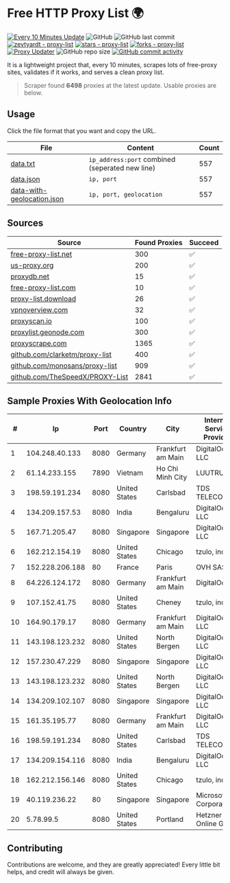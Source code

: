 
# Free HTTP Proxy List 🌍

[![Every 10 Minutes Update](https://github.com/mertguvencli/http-proxy-list/actions/workflows/main.yml/badge.svg?branch=main)](https://github.com/mertguvencli/http-proxy-list/actions/workflows/main.yml)
![GitHub](https://img.shields.io/github/license/mertguvencli/http-proxy-list)
![GitHub last commit](https://img.shields.io/github/last-commit/mertguvencli/http-proxy-list)
[![zevtyardt - proxy-list](https://img.shields.io/static/v1?label=zevtyardt&message=proxy-list&color=blue&logo=github)](https://github.com/zevtyardt/proxy-list "Go to GitHub repo")
[![stars - proxy-list](https://img.shields.io/github/stars/zevtyardt/proxy-list?style=social)](https://github.com/zevtyardt/proxy-list)
[![forks - proxy-list](https://img.shields.io/github/forks/zevtyardt/proxy-list?style=social)](https://github.com/zevtyardt/proxy-list)
[![Proxy Updater](https://github.com/zevtyardt/proxy-list/workflows/Proxy%20Updater/badge.svg)](https://github.com/zevtyardt/proxy-list/actions?query=workflow:"Proxy+Updater")
![GitHub repo size](https://img.shields.io/github/repo-size/zevtyardt/proxy-list)
[![GitHub commit activity](https://img.shields.io/github/commit-activity/m/zevtyardt/proxy-list?logo=commits)](https://github.com/zevtyardt/proxy-list/commits/main)

It is a lightweight project that, every 10 minutes, scrapes lots of free-proxy sites, validates if it works, and serves a clean proxy list.

> Scraper found **6498** proxies at the latest update. Usable proxies are below.

## Usage

Click the file format that you want and copy the URL.

|File|Content|Count|
|----|-------|-----|
|[data.txt](https://raw.githubusercontent.com/mertguvencli/http-proxy-list/main/proxy-list/data.txt)|`ip_address:port` combined (seperated new line)|557|
|[data.json](https://raw.githubusercontent.com/mertguvencli/http-proxy-list/main/proxy-list/data.json)|`ip, port`|557|
|[data-with-geolocation.json](https://raw.githubusercontent.com/mertguvencli/http-proxy-list/main/proxy-list/data-with-geolocation.json)|`ip, port, geolocation`|557|

## Sources

|Source|Found Proxies|Succeed|
|------|-------------|-------|
|[free-proxy-list.net](https://free-proxy-list.net)|300|✅|
|[us-proxy.org](https://www.us-proxy.org)|200|✅|
|[proxydb.net](http://proxydb.net)|15|✅|
|[free-proxy-list.com](https://free-proxy-list.com/?page=&port=&type%5B%5D=http&type%5B%5D=https&up_time=0&search=Search)|10|✅|
|[proxy-list.download](https://www.proxy-list.download/HTTP)|26|✅|
|[vpnoverview.com](https://vpnoverview.com/privacy/anonymous-browsing/free-proxy-servers)|32|✅|
|[proxyscan.io](https://www.proxyscan.io)|100|✅|
|[proxylist.geonode.com](https://proxylist.geonode.com/api/proxy-list?limit=300&page=1&sort_by=lastChecked&sort_type=desc&protocols=http,https)|300|✅|
|[proxyscrape.com](https://api.proxyscrape.com/v2/?request=displayproxies&protocol=http&timeout=10000&country=all&ssl=all&anonymity=all)|1365|✅|
|[github.com/clarketm/proxy-list](https://raw.githubusercontent.com/clarketm/proxy-list/master/proxy-list-raw.txt)|400|✅|
|[github.com/monosans/proxy-list](https://raw.githubusercontent.com/monosans/proxy-list/main/proxies/http.txt)|909|✅|
|[github.com/TheSpeedX/PROXY-List](https://raw.githubusercontent.com/TheSpeedX/PROXY-List/master/http.txt)|2841|✅|


## Sample Proxies With Geolocation Info

|#|Ip|Port|Country|City|Internet Service Provider|
|-|--|----|-------|----|-------------------------|
|1|104.248.40.133|8080|Germany|Frankfurt am Main|DigitalOcean, LLC|
|2|61.14.233.155|7890|Vietnam|Ho Chi Minh City|LUUTRUSO|
|3|198.59.191.234|8080|United States|Carlsbad|TDS TELECOM|
|4|134.209.157.53|8080|India|Bengaluru|DigitalOcean, LLC|
|5|167.71.205.47|8080|Singapore|Singapore|DigitalOcean, LLC|
|6|162.212.154.19|8080|United States|Chicago|tzulo, inc.|
|7|152.228.206.188|80|France|Paris|OVH SAS|
|8|64.226.124.172|8080|Germany|Frankfurt am Main|DigitalOcean|
|9|107.152.41.75|8080|United States|Cheney|tzulo, inc.|
|10|164.90.179.17|8080|Germany|Frankfurt am Main|DigitalOcean, LLC|
|11|143.198.123.232|8080|United States|North Bergen|DigitalOcean, LLC|
|12|157.230.47.229|8080|Singapore|Singapore|DigitalOcean, LLC|
|13|143.198.123.232|8080|United States|North Bergen|DigitalOcean, LLC|
|14|134.209.102.107|8080|Singapore|Singapore|DigitalOcean, LLC|
|15|161.35.195.77|8080|Germany|Frankfurt am Main|DigitalOcean, LLC|
|16|198.59.191.234|8080|United States|Carlsbad|TDS TELECOM|
|17|134.209.154.116|8080|India|Bengaluru|DigitalOcean, LLC|
|18|162.212.156.146|8080|United States|Chicago|tzulo, inc.|
|19|40.119.236.22|80|Singapore|Singapore|Microsoft Corporation|
|20|5.78.99.5|8080|United States|Portland|Hetzner Online GmbH|



## Contributing

Contributions are welcome, and they are greatly appreciated! Every
little bit helps, and credit will always be given.

